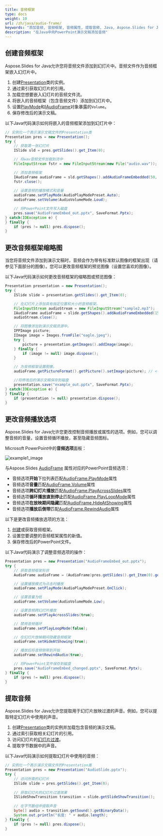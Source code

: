 ```yaml
---
title: 音频框架
type: docs
weight: 10
url: /zh/java/audio-frame/
keywords: "添加音频, 音频框架, 音频属性, 提取音频, Java, Aspose.Slides for Java"
description: "在Java中向PowerPoint演示文稿添加音频"
---
```


## **创建音频框架**
Aspose.Slides for Java允许您将音频文件添加到幻灯片中。音频文件作为音频框架嵌入幻灯片中。

1. 创建[Presentation](https://reference.aspose.com/slides/java/com.aspose.slides/Presentation)类的实例。
2. 通过索引获取幻灯片的引用。
3. 加载您想要嵌入幻灯片的音频文件流。
4. 将嵌入的音频框架（包含音频文件）添加到幻灯片中。
5. 设置[PlayMode](https://reference.aspose.com/slides/java/com.aspose.slides/AudioPlayModePreset)和[IAudioFrame](https://reference.aspose.com/slides/java/com.aspose.slides/IAudioFrame)对象暴露的`Volume`。
6. 保存修改后的演示文稿。

以下Java代码演示如何将嵌入的音频框架添加到幻灯片中：

```Java
// 实例化一个表示演示文稿文件的Presentation类
Presentation pres = new Presentation();
try {
    // 获取第一张幻灯片
    ISlide sld = pres.getSlides().get_Item(0);

    // 将wav音频文件加载到流中
    FileInputStream fstr = new FileInputStream(new File("audio.wav"));

    // 添加音频框架
    IAudioFrame audioFrame = sld.getShapes().addAudioFrameEmbedded(50, 150, 100, 100, fstr);
    fstr.close();
    
    // 设置音频的播放模式和音量
    audioFrame.setPlayMode(AudioPlayModePreset.Auto);
    audioFrame.setVolume(AudioVolumeMode.Loud);

    // 将PowerPoint文件写入磁盘
    pres.save("AudioFrameEmbed_out.pptx", SaveFormat.Pptx);
} catch(IOException e) {
} finally {
    if (pres != null) pres.dispose();
}
```

## **更改音频框架缩略图**

当您将音频文件添加到演示文稿时，音频会作为带有标准默认图像的框架出现（请参见下面部分的图像）。您可以更改音频框架的预览图像（设置您喜欢的图像）。

以下Java代码演示如何更改音频框架的缩略图或预览图像：

```java
Presentation presentation = new Presentation();
try {
    ISlide slide = presentation.getSlides().get_Item(0);

    // 在幻灯片上添加具有指定位置和大小的音频框架。
    FileInputStream audioStream = new FileInputStream("sample2.mp3");
    IAudioFrame audioFrame = slide.getShapes().addAudioFrameEmbedded(150, 100, 50, 50, audioStream);
    audioStream.close();

    // 将图像添加到演示文稿资源中。
    IPPImage picture;
    IImage image = Images.fromFile("eagle.jpeg");
    try {
        picture = presentation.getImages().addImage(image);
    } finally {
        if (image != null) image.dispose();
    }

    // 为音频框架设置图像。
    audioFrame.getPictureFormat().getPicture().setImage(picture); // <-----

    //将修改后的演示文稿保存到磁盘
    presentation.save("example_out.pptx", SaveFormat.Pptx);
} catch(IOException e) {
} finally {
    if (presentation != null) presentation.dispose();
}
```

## **更改音频播放选项**

Aspose.Slides for Java允许您更改控制音频播放或属性的选项。例如，您可以调整音频的音量，设置音频循环播放，甚至隐藏音频图标。

Microsoft PowerPoint中的**音频选项**面板：

![example1_image](audio_frame_0.png)

与Aspose.Slides [AudioFrame](https://reference.aspose.com/slides/java/com.aspose.slides/AudioFrame) 属性对应的PowerPoint音频选项：
- 音频选项**开始**下拉列表匹配[AudioFrame.PlayMode](https://reference.aspose.com/slides/java/com.aspose.slides/AudioFrame#getPlayMode--)属性
- 音频选项**音量**匹配[AudioFrame.Volume](https://reference.aspose.com/slides/java/com.aspose.slides/AudioFrame#getVolume--)属性
- 音频选项**跨幻灯片播放**匹配[AudioFrame.PlayAcrossSlides](https://reference.aspose.com/slides/java/com.aspose.slides/AudioFrame#getPlayAcrossSlides--)属性
- 音频选项**循环播放直到停止**匹配[AudioFrame.PlayLoopMode](https://reference.aspose.com/slides/java/com.aspose.slides/AudioFrame#getPlayLoopMode--)属性
- 音频选项**在放映期间隐藏**匹配[AudioFrame.HideAtShowing](https://reference.aspose.com/slides/java/com.aspose.slides/AudioFrame#getHideAtShowing--)属性
- 音频选项**播放后倒带**匹配[AudioFrame.RewindAudio](https://reference.aspose.com/slides/java/com.aspose.slides/AudioFrame#getRewindAudio--)属性

以下是更改音频播放选项的方法：

1. [创建](#create-audio-frame)或获取音频框架。
2. 设置您要调整的音频框架属性的新值。
3. 保存修改后的PowerPoint文件。

以下Java代码演示了调整音频选项的操作：

```java 
Presentation pres = new Presentation("AudioFrameEmbed_out.pptx");
try {
    // 获取音频框架形状
    AudioFrame audioFrame = (AudioFrame)pres.getSlides().get_Item(0).getShapes().get_Item(0);

    // 设置播放模式为点击时播放
    audioFrame.setPlayMode(AudioPlayModePreset.OnClick);

    // 设置音量为低
    audioFrame.setVolume(AudioVolumeMode.Low);

    // 设置音频跨幻灯片播放
    audioFrame.setPlayAcrossSlides(true);

    // 禁用音频循环
    audioFrame.setPlayLoopMode(false);

    // 在幻灯片放映期间隐藏音频框架
    audioFrame.setHideAtShowing(true);

    // 播放后将音频倒带到开始
    audioFrame.setRewindAudio(true);

    // 将PowerPoint文件保存到磁盘
    pres.save("AudioFrameEmbed_changed.pptx", SaveFormat.Pptx);
} finally {
    if (pres != null) pres.dispose();
}
```

## **提取音频**

Aspose.Slides for Java允许您提取用于幻灯片放映过渡的声音。例如，您可以提取特定幻灯片中使用的声音。

1. 创建[Presentation](https://reference.aspose.com/slides/java/com.aspose.slides/Presentation)类的实例并加载包含音频的演示文稿。
2. 通过索引获取相关幻灯片的引用。
3. 访问幻灯片的[幻灯片过渡](https://reference.aspose.com/slides/java/com.aspose.slides/IBaseSlide#getSlideShowTransition--)。
4. 提取字节数据中的声音。

以下Java代码演示如何提取幻灯片中使用的音频：

```java
// 实例化一个表示演示文稿文件的Presentation类
Presentation pres = new Presentation("AudioSlide.pptx");
try {
    // 访问所需的幻灯片
    ISlide slide = pres.getSlides().get_Item(0);
    
    // 获取幻灯片的幻灯片过渡效果
    ISlideShowTransition transition = slide.getSlideShowTransition();
    
    // 在字节数组中提取声音
    byte[] audio = transition.getSound().getBinaryData();
    System.out.println("长度: " + audio.length);
} finally {
    if (pres != null) pres.dispose();
}
```